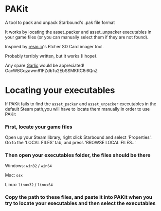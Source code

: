 # PAKit
A tool to pack and unpack Starbound's .pak file format

It works by locating the asset_packer and asset_unpacker executables in your game files (or you can manually select them if they are not found).

Inspired by [resin.io](https://github.com/resin-io)'s Etcher SD Card imager tool.

Probably terribly written, but it works (I hope).

Any spare [Garlic](https://garlicoin.io/) would be appreciated! GacWBGqzawm61FZdbTu2EbSSMKRC8i6QnZ

# Locating your executables
If PAKit fails to find the `asset_packer` and `asset_unpacker` executables in the default Steam path,you will have to locate them manually in order to use PAKit

### First, locate your game files
Open up your Steam library, right click Starbound and select 'Properties'. Go to the 'LOCAL FILES' tab, and press 'BROWSE LOCAL FILES...'

### Then open your executables folder, the files should be there
Windows: `win32` / `win64`

Mac: `osx`

Linux: `linux32` / `linux64`

### Copy the path to these files, and paste it into PAKit when you try to locate your executables and then select the executables
